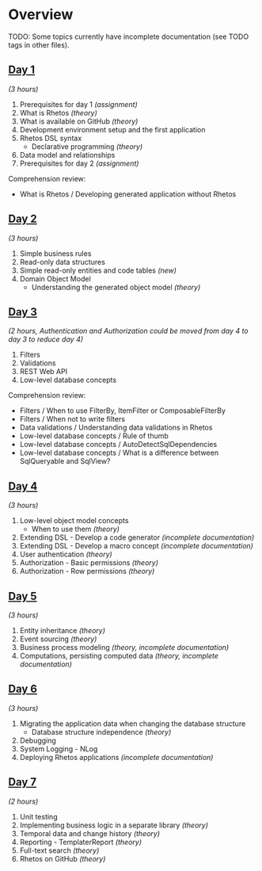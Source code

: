 # Overview

TODO: Some topics currently have incomplete documentation (see TODO tags in other files).

## [Day 1](Day1/day1.md)

*(3 hours)*

1. Prerequisites for day 1 *(assignment)*
2. What is Rhetos *(theory)*
3. What is available on GitHub *(theory)*
4. Development environment setup and the first application
5. Rhetos DSL syntax
   * Declarative programming *(theory)*
6. Data model and relationships
7. Prerequisites for day 2 *(assignment)*

Comprehension review:

* What is Rhetos / Developing generated application without Rhetos

## [Day 2](Day2/day2.md)

*(3 hours)*

1. Simple business rules
2. Read-only data structures
3. Simple read-only entities and code tables *(new)*
4. Domain Object Model
   * Understanding the generated object model *(theory)*

## [Day 3](Day3/day3.md)

*(2 hours, Authentication and Authorization could be moved from day 4 to day 3 to reduce day 4)*

1. Filters
2. Validations
3. REST Web API
4. Low-level database concepts

Comprehension review:

* Filters / When to use FilterBy, ItemFilter or ComposableFilterBy
* Filters / When not to write filters
* Data validations / Understanding data validations in Rhetos
* Low-level database concepts / Rule of thumb
* Low-level database concepts / AutoDetectSqlDependencies
* Low-level database concepts / What is a difference between SqlQueryable and SqlView?

## [Day 4](Day4/day4.md)

*(3 hours)*

1. Low-level object model concepts
   * When to use them *(theory)*
2. Extending DSL - Develop a code generator *(incomplete documentation)*
3. Extending DSL - Develop a macro concept *(incomplete documentation)*
4. User authentication *(theory)*
5. Authorization - Basic permissions *(theory)*
6. Authorization - Row permissions *(theory)*

## [Day 5](Day5/day5.md)

*(3 hours)*

1. Entity inheritance *(theory)*
2. Event sourcing *(theory)*
3. Business process modeling *(theory, incomplete documentation)*
4. Computations, persisting computed data *(theory, incomplete documentation)*

## [Day 6](Day6/day6.md)

*(3 hours)*

1. Migrating the application data when changing the database structure
   * Database structure independence *(theory)*
2. Debugging
3. System Logging - NLog
4. Deploying Rhetos applications *(incomplete documentation)*

## [Day 7](Day7/day7.md)

*(2 hours)*

1. Unit testing
2. Implementing business logic in a separate library *(theory)*
3. Temporal data and change history *(theory)*
4. Reporting - TemplaterReport *(theory)*
5. Full-text search *(theory)*
6. Rhetos on GitHub *(theory)*
